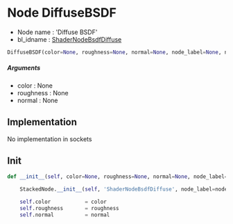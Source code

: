 # Node DiffuseBSDF

- Node name : 'Diffuse BSDF'
- bl_idname : [ShaderNodeBsdfDiffuse](https://docs.blender.org/api/current/bpy.types.ShaderNodeBsdfDiffuse.html)


``` python
DiffuseBSDF(color=None, roughness=None, normal=None, node_label=None, node_color=None)
```
##### Arguments

- color : None
- roughness : None
- normal : None

## Implementation

No implementation in sockets

## Init

``` python
def __init__(self, color=None, roughness=None, normal=None, node_label=None, node_color=None):

    StackedNode.__init__(self, 'ShaderNodeBsdfDiffuse', node_label=node_label, node_color=node_color)

    self.color           = color
    self.roughness       = roughness
    self.normal          = normal
```
